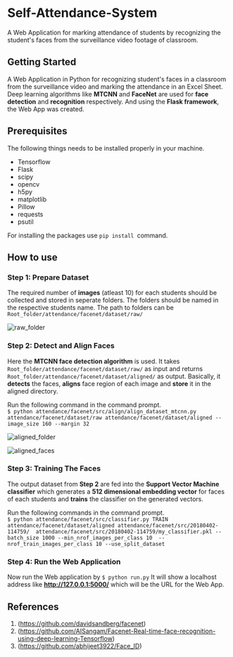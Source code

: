 # Self-Attendance-System
A Web Application for marking attendance of students by recognizing the student's faces from the surveillance video footage of classroom.
## Getting Started
A Web Application in Python for recognizing student's faces in a classroom from the surveillance video and marking the attendance in an Excel Sheet. Deep learning algorithms like **MTCNN** and **FaceNet** are used for **face detection** and **recognition** respectively. And using the **Flask framework**, the Web App was created.
## Prerequisites
The following things needs to be installed properly in your machine.
- Tensorflow
- Flask
- scipy
- opencv
- h5py
- matplotlib
- Pillow
- requests
- psutil

For installing the packages use ```pip install ```command.
## How to use
### Step 1: Prepare Dataset
The required number of **images** (atleast 10) for each students should be collected and stored in seperate folders. The folders should be named in the respective students name. The path to folders can be ```Root_folder/attendance/facenet/dataset/raw/```

![raw_folder](https://user-images.githubusercontent.com/26355166/55208071-c2048880-5202-11e9-883a-b1d6f2d5ee61.png)

### Step 2: Detect and Align Faces
Here the **MTCNN face detection algorithm** is used. It takes ```Root_folder/attendance/facenet/dataset/raw/``` as input and returns ```Root_folder/attendance/facenet/dataset/aligned/``` as output. Basically, it **detects** the faces, **aligns** face region of each image and **store** it in the aligned directory.

Run the following command in the command prompt.</br>
```$ python attendance/facenet/src/align/align_dataset_mtcnn.py attendance/facenet/dataset/raw attendance/facenet/dataset/aligned --image_size 160 --margin 32```

![aligned_folder](https://user-images.githubusercontent.com/26355166/55209252-9e900c80-5207-11e9-8964-ef9a09a50fc1.png)

![aligned_faces](https://user-images.githubusercontent.com/26355166/55208772-730c2280-5205-11e9-928d-475c07118af4.png)

### Step 3: Training The Faces
The output dataset from **Step 2** are fed into the **Support Vector Machine classifier** which generates a **512 dimensional embedding vector** for faces of each students and **trains** the classifier on the generated vectors.

Run the following commands in the command prompt.</br>
```$ python attendance/facenet/src/classifier.py TRAIN attendance/facenet/dataset/aligned attendance/facenet/src/20180402-114759/  attendance/facenet/src/20180402-114759/my_classifier.pkl --batch_size 1000 --min_nrof_images_per_class 10  --nrof_train_images_per_class 10 --use_split_dataset```

### Step 4: Run the Web Application
Now run the Web application by ```$ python run.py``` It will show a localhost address like **http://127.0.0.1:5000/** which will be the URL for the Web App.
    
## References
1. (https://github.com/davidsandberg/facenet)
2. (https://github.com/AISangam/Facenet-Real-time-face-recognition-using-deep-learning-Tensorflow)
3. (https://github.com/abhijeet3922/Face_ID)


